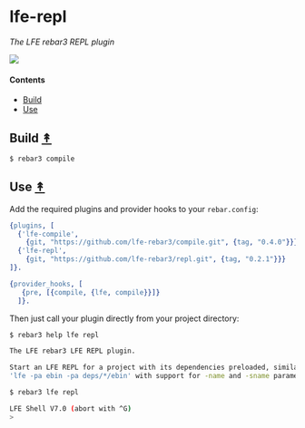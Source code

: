 # lfe-repl

*The LFE rebar3 REPL plugin*

[lr3-logo]: priv/images/logo.png

[![][lr3-logo]][lr3-logo]


#### Contents

* [Build](#build-)
* [Use](#use-)


## Build [&#x219F;](#contents)


```bash
$ rebar3 compile
```


## Use [&#x219F;](#contents)

Add the required plugins and provider hooks to your ``rebar.config``:

```erlang
{plugins, [
  {'lfe-compile',
    {git, "https://github.com/lfe-rebar3/compile.git", {tag, "0.4.0"}}},
  {'lfe-repl',
    {git, "https://github.com/lfe-rebar3/repl.git", {tag, "0.2.1"}}}
]}.

{provider_hooks, [
   {pre, [{compile, {lfe, compile}}]}
  ]}.
```

Then just call your plugin directly from your project directory:

```bash
$ rebar3 help lfe repl

The LFE rebar3 LFE REPL plugin.

Start an LFE REPL for a project with its dependencies preloaded, similar to
'lfe -pa ebin -pa deps/*/ebin' with support for -name and -sname parameters.
```

```bash
$ rebar3 lfe repl

LFE Shell V7.0 (abort with ^G)
>
```
